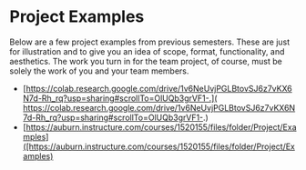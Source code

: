 # Project Examples

Below are a few project examples from previous semesters. These are just for
illustration and to give you an idea of scope, format, functionality, and
aesthetics. The work you turn in for the team project, of course, must be solely
the work of you and your team members.

- [https://colab.research.google.com/drive/1v6NeUvjPGLBtovSJ6z7vKX6N7d-Rh_rq?usp=sharing#scrollTo=OlUQb3grVF1-.]( https://colab.research.google.com/drive/1v6NeUvjPGLBtovSJ6z7vKX6N7d-Rh_rq?usp=sharing#scrollTo=OlUQb3grVF1-.)
- [https://auburn.instructure.com/courses/1520155/files/folder/Project/Examples]([https://auburn.instructure.com/courses/1520155/files/folder/Project/Examples)




